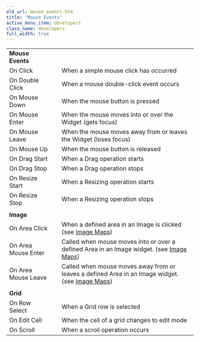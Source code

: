 ```yaml
---
old_url: mouse_events.htm
title: "Mouse Events"
active_menu_item: developers
class_name: developers
full_width: true
---
```



<table>
<tr>
<td width="182">
  <strong>Mouse Events</strong>

</td>
<td width="8">
</td>
<td width="752">
</td>
</tr>
<tr>
<td width="182">
On Click

</td>
<td width="8">
</td>
<td width="752">
When a simple mouse click has occurred

</td>
</tr>
<tr>
<td width="182">
On Double Click

</td>
<td width="8">
</td>
<td width="752">
When a mouse double-click event occurs

</td>
</tr>
<tr>
<td width="182">
On Mouse Down

</td>
<td width="8">
</td>
<td width="752">
When the mouse button is pressed

</td>
</tr>
<tr>
<td width="182">
On Mouse Enter

</td>
<td width="8">
</td>
<td width="752">
When the mouse moves into or over the Widget (gets focus)

</td>
</tr>
<tr>
<td width="182">
On Mouse Leave

</td>
<td width="8">
</td>
<td width="752">
When the mouse moves away from or leaves the Widget (loses focus)

</td>
</tr>
<tr>
<td width="182">
On Mouse Up

</td>
<td width="8">
</td>
<td width="752">
When the mouse button is released

</td>
</tr>
<tr>
<td width="182">
On Drag Start

</td>
<td width="8">
</td>
<td width="752">
When a Drag operation starts

</td>
</tr>
<tr>
<td width="182">
On Drag Stop

</td>
<td width="8">
</td>
<td width="752">
When a Drag operation stops

</td>
</tr>
<tr>
<td width="182">
On Resize Start

</td>
<td width="8">
</td>
<td width="752">
When a Resizing operation starts

</td>
</tr>
<tr>
<td width="182">
On Resize Stop

</td>
<td width="8">
</td>
<td width="752">
When a Resizing operation stops

</td>
</tr>
<tr>
<td width="182">
</td>
<td width="8">
</td>
<td width="752">
</td>
</tr>
<tr>
<td width="182">
  <strong>Image</strong>

</td>
<td width="8">
</td>
<td width="752">
</td>
</tr>
<tr>
<td width="182">
On Area Click

</td>
<td width="8">
</td>
<td width="752">
  When a defined area in an Image is clicked (see <a href="/developers/documentation/product-guide/advanced-important-widgets/image-maps-and-emoticons/image-maps">Image Maps</a>)

</td>
</tr>
<tr>
<td width="182">
On Area Mouse Enter

</td>
<td width="8">
</td>
<td width="752">
  Called when mouse moves into or over a defined Area in an Image widget. (see <a href="/developers/documentation/product-guide/advanced-important-widgets/image-maps-and-emoticons/image-maps">Image Maps</a>)

</td>
</tr>
<tr>
<td width="182">
On Area Mouse Leave

</td>
<td width="8">
</td>
<td width="752">
  Called when mouse moves away from or leaves a defined Area in an Image widget. (see <a href="/developers/documentation/product-guide/advanced-important-widgets/image-maps-and-emoticons/image-maps">Image Maps</a>)

</td>
</tr>
<tr>
<td width="182">
</td>
<td width="8">
</td>
<td width="752">
</td>
</tr>
<tr>
<td width="182">
  <strong>Grid</strong>

</td>
<td width="8">
</td>
<td width="752">
</td>
</tr>
<tr>
<td width="182">
On Row Select

</td>
<td width="8">
</td>
<td width="752">
When a Grid row is selected

</td>
</tr>
<tr>
<td width="182">
On Edit Cell

</td>
<td width="8">
</td>
<td width="752">
When the cell of a grid changes to edit mode

</td>
</tr>
<tr>
<td width="182">
On Scroll

</td>
<td width="8">
</td>
<td width="752">
When a scroll operation occurs

</td>
</tr>
</table>

